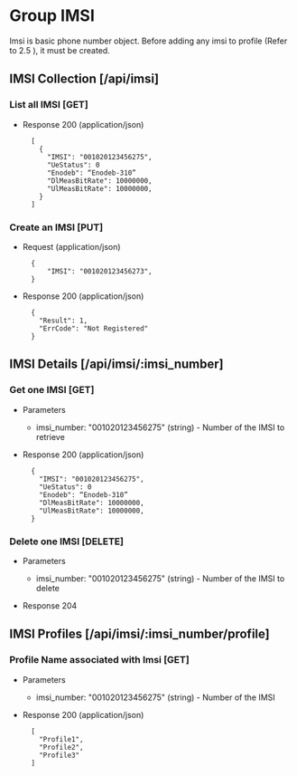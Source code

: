 # Group IMSI 

Imsi is basic phone number object.
Before adding any imsi to profile (Refer to 2.5 ), it must be created.

## IMSI Collection [/api/imsi]

### List all IMSI [GET]

+ Response 200 (application/json)

        [
          {
            "IMSI": "001020123456275",
            "UeStatus": 0
            "Enodeb": “Enodeb-310”
            "DlMeasBitRate": 10000000,
            "UlMeasBitRate": 10000000,
          }
        ]


### Create an IMSI [PUT]

+ Request (application/json)

        {
            "IMSI": "001020123456273",
        }

+ Response 200 (application/json)

        {    
          "Result": 1,
          "ErrCode": "Not Registered"
        }

## IMSI Details [/api/imsi/:imsi_number]

### Get one IMSI [GET]

+ Parameters
    + imsi_number: "001020123456275" (string) - Number of the IMSI to retrieve

+ Response 200 (application/json)

        {
          "IMSI": "001020123456275",
          "UeStatus": 0
          "Enodeb": “Enodeb-310”
          "DlMeasBitRate": 10000000,
          "UlMeasBitRate": 10000000,
        }

### Delete one IMSI [DELETE]

+ Parameters
    + imsi_number: "001020123456275" (string) - Number of the IMSI to delete

+ Response 204
 
## IMSI Profiles [/api/imsi/:imsi_number/profile]

### Profile Name associated with Imsi [GET]

+ Parameters
    + imsi_number: "001020123456275" (string) - Number of the IMSI

+ Response 200 (application/json)

        [      
          "Profile1",
          "Profile2",
          "Profile3"
        ]